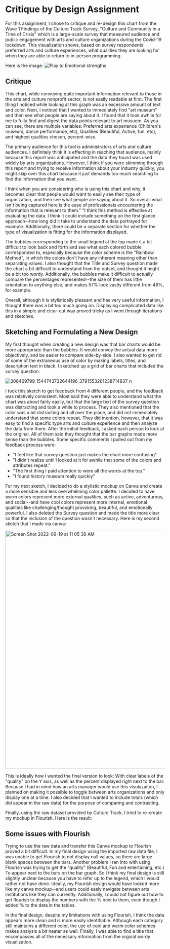 # Critique by Design Assignment
For this assignment, I chose to critique and re-design this chart from the Wave 1 Findings of the Culture Track Survey, "Culture and Community in a Time of Crisis" which is a large-scale survey that measured audience and public engagement with arts and culture organizations during the Covid-19 lockdown. 
This visualization shows, based on survey respondents' preferred arts and culture experiences, what qualities they are looking for when they are able to return to in-person programming. 


Here is the image:
![Play to Emotional strengths](https://user-images.githubusercontent.com/112904052/191043547-2dd595f4-9cc9-4655-9c48-b4207df54dda.jpeg)

## Critique
This chart, while conveying quite important information relevant to those in the arts and culture nonprofit sector, is not easily readable at first. The first thing I noticed while looking at this graph was an excessive amount of text and color. Next, I noticed that I wanted to immediately find "art museum" and then see what people are saying about it. I found that it took awhile for me to fully find and digest the data points relevant to art musuem.
As you can see, there are multiple variables: Preferred arts experience (Children's museum, dance performance, etc), Qualities (Beautiful, Active, fun, etc), and highest qualities chosen, percent-wise. 

The primary audience for this tool is administrators of arts and culture audiences. I definitely think it is effecting in reaching that audience, mainly because this report was anticipated and the data they found was used widely by arts organizations. However, I think if you were skimming through this report and trying to receive information about your industry quickly, you might skip over this chart because it just demands too much searching to find the information that you want.

I think when you are considering who is using this chart and why, it becomes clear that people would want to easily see their type of organization, and then see what people are saying about it. So overall what isn't being captured here is the ease of professionals encountering the information that is relevant to them." "I think this method is effective at evaluating the data. I think it could include something on the first glance approach--how long did it take to understand the data portrayed for example. Additionally, there could be a separate section for whether the type of visualization is fitting for the information displayed.

The bubbles corresponding to the small legend at the top made it a bit difficult to look back and forth and see what each colored bubble corresponded to, especially because the color scheme is the "Rainbow Method", in which the colors don't have any inherent meaning other than separating values.
I also thought that the Title and Survey question made the chart a bit difficult to understand from the outset, and thought it might be a bit too wordy. Additionally, the bubbles make it difficult to actually compare the percentages represented--the size of them has little orientation to anything else, and makes 57% look vastly different from 49%, for example.

Overall, although it is stylistically pleasant and has very useful information, I thought there was a bit too much going on. Displaying complicated data like this in a simple and clear-cut way proved tricky as I went through iterations and sketches.

## Sketching and Formulating a New Design
My first thought when creating a new design was that bar charts would be more appropriate than the bubbles. It would convey the actual data more objectively, and be easier to compare side-by-side.
I also wanted to get rid of some of the extraneous use of color by making labels, titles, and description text in black. I sketched up a grid of bar charts that included the survey question:

![306469799_1544743732644196_3791553261238714837_n](https://user-images.githubusercontent.com/112904052/191048512-1d7cacc6-0fb3-458f-8f55-b797ee4a6145.jpg)

I took this sketch to get feedback from 4 different people, and the feedback was relatively consistent. Most said they were able to understand what the chart was about fairly easily, but that the large text of the survey question was distracting and took a while to process. They also mentioned that the color was a bit distracting and all over the place, and did not immediately understand that some colors repeat. They did mention, however, that it was easy to find a specific type arts and culture experience and then analyze the data from there. After the initial feedback, I asked each person to look at the original. All of them said they thought that the bar graphs made more sense than the bubbles.
Some specific comments I pulled out from my feedback process were: 
- "I feel like that survey question just makes the chart more confusing"
- "I didn't realize until I looked at it for awhile that some of the colors and attributes repeat."
- "The first thing I paid attention to were all the words at the top."
- "I found history museum really quickly"

For my next sketch, I decided to do a stylistic mockup on Canva and create a more sensible and less overwhelming color pallette. I decided to have warm colors represent more external qualities, such as active, adventurous, and social--and have cool colors represent more internal, emotional qualities like challenging/thought provoking, beautiful, and emotionally powerful. I also deleted the Survey question and made the title more clear so that the inclusion of the question wasn't necessary. 
Here is my second sketch that I made via canva:

<img width="751" alt="Screen Shot 2022-09-19 at 11 05 39 AM" src="https://user-images.githubusercontent.com/112904052/191050091-64d919f9-ed90-40db-a550-dadf8f050735.png">


This is ideally how I wanted the final version to look: With clear labels of the "quality" on the Y axis, as well as the percent displayed right next to the bar. Because I had in mind how an arts manager would use this visulazaiton, I planned on making it possible to toggle between arts organizations and only display one at a time. I also decided that I wanted to include totals (which did appear in the raw data) for the purpose of comparing and contrasting. 

Finally, using the raw dataset provided by Culture Track, I tried to re-create my mockup in Flourish. Here is the result:

<div class="flourish-embed flourish-chart" data-src="visualisation/11181098"><script src="https://public.flourish.studio/resources/embed.js"></script></div>

## Some issues with Flourish
Trying to use the raw data and transfer this Canva mockup to Flourish proved a bit difficult. In my final design using the imported raw data file, I was unable to get Flourish to not display null values, so there are large blank spaces between the bars. 
Another problem I ran into with using Flourish was trying to get the "quality" (Beautiful, Fun and entertaining, etc.) To appear next to the bars on the bar graph. So I think my final design is still slightly unclear because you have to refer up to the legend, which I would rather not have done. Ideally, my Flourish design would have looked more like my canva mockup--and users could easly navigate between arts institutions like they can currently.
Additionally, I could not figure out how to get flourish to display the numbers with the % next to them, even though I added % to the data in the tables. 

In the final design, despite my limitations with using Flourish, I think the data appears more clean and is more easily identifiable. Although each category still maintains a different color, the use of cool and warm color schemes makes analysis a bit neater as well. Finally, I was able to find a title that encompasses all of the necessary information from the orginal wordy visualization.
